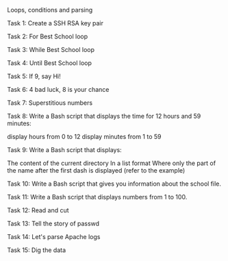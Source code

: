 Loops, conditions and parsing

Task 1: Create a SSH RSA key pair

Task 2: For Best School loop

Task 3: While Best School loop

Task 4: Until Best School loop

Task 5: If 9, say Hi!

Task 6: 4 bad luck, 8 is your chance

Task 7: Superstitious numbers

Task 8: Write a Bash script that displays the time for 12 hours and 59 minutes:

display hours from 0 to 12 display minutes from 1 to 59

Task 9: Write a Bash script that displays:

The content of the current directory In a list format Where only the part of the name after the first dash is displayed (refer to the example)

Task 10: Write a Bash script that gives you information about the school file.

Task 11: Write a Bash script that displays numbers from 1 to 100.

Task 12: Read and cut

Task 13: Tell the story of passwd

Task 14: Let's parse Apache logs

Task 15: Dig the data
